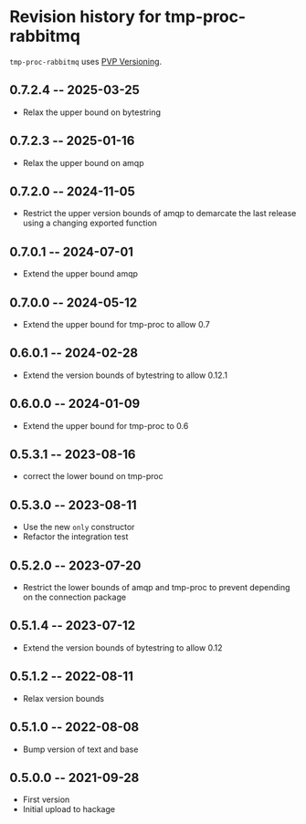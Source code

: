 # Revision history for tmp-proc-rabbitmq

`tmp-proc-rabbitmq` uses [PVP Versioning][1].

## 0.7.2.4 -- 2025-03-25

* Relax the upper bound on bytestring

## 0.7.2.3 -- 2025-01-16

* Relax the upper bound on amqp

## 0.7.2.0 -- 2024-11-05

* Restrict the upper version bounds of amqp to demarcate the last release using
  a changing exported function

## 0.7.0.1 -- 2024-07-01

* Extend the upper bound amqp

## 0.7.0.0 -- 2024-05-12

* Extend the upper bound for tmp-proc to allow 0.7

## 0.6.0.1 -- 2024-02-28

* Extend the version bounds of bytestring to allow 0.12.1

## 0.6.0.0 -- 2024-01-09

* Extend the upper bound for tmp-proc to 0.6

## 0.5.3.1 -- 2023-08-16

* correct the lower bound on tmp-proc

## 0.5.3.0 -- 2023-08-11

* Use the new `only` constructor
* Refactor the integration test

## 0.5.2.0 -- 2023-07-20

* Restrict the lower bounds of amqp and tmp-proc to prevent
  depending on the connection package

## 0.5.1.4 -- 2023-07-12

* Extend the version bounds of bytestring to allow 0.12

## 0.5.1.2 -- 2022-08-11

*  Relax version bounds

## 0.5.1.0 -- 2022-08-08

* Bump version of text and base

## 0.5.0.0 -- 2021-09-28

* First version
* Initial upload to hackage

[1]: https://pvp.haskell.org
